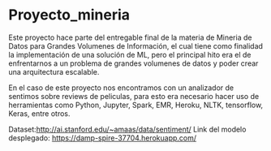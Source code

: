 # Proyecto_mineria

Este proyecto hace parte del entregable final de la materia de Mineria de Datos para Grandes Volumenes de Información, el cual tiene como finalidad la implementación de una solución de ML, pero el principal hito era el de enfrentarnos a un problema de grandes volumenes de datos y poder crear una arquitectura escalable.

En el caso de este proyecto nos encontramos con un analizador de sentimos sobre reviews de peliculas, para esto era necesario hacer uso de herramientas como Python, Jupyter, Spark, EMR, Heroku, NLTK, tensorflow, Keras, entre otros.


Dataset:http://ai.stanford.edu/~amaas/data/sentiment/ 
Link del modelo desplegado: https://damp-spire-37704.herokuapp.com/ 
